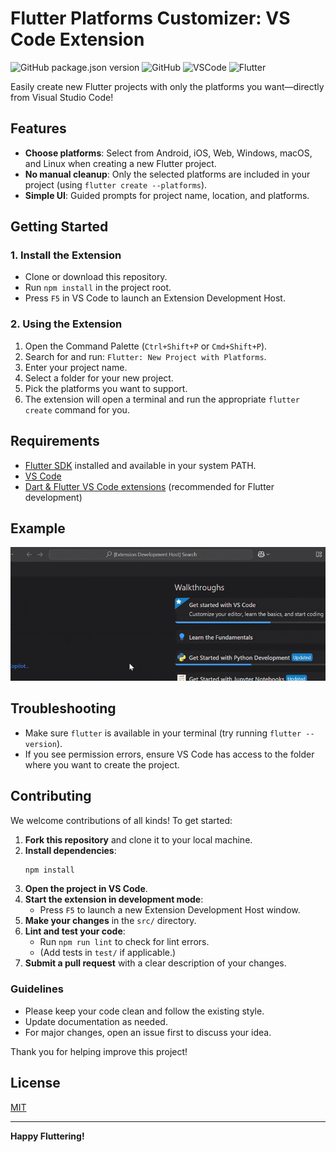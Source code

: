 # Flutter Platforms Customizer: VS Code Extension

![GitHub package.json version](https://img.shields.io/github/package-json/v/faisalraja/flutter-platforms-customizer?style=flat-square)
![GitHub](https://img.shields.io/github/license/FaisaljanBaloch/flutter-platforms-customizer?style=flat-square)
![VSCode](https://img.shields.io/badge/vscode-extension-blue?logo=visualstudiocode&style=flat-square)
![Flutter](https://img.shields.io/badge/flutter-%2302569B.svg?logo=flutter&logoColor=white&style=flat-square)

Easily create new Flutter projects with only the platforms you want—directly from Visual Studio Code!

## Features
- **Choose platforms**: Select from Android, iOS, Web, Windows, macOS, and Linux when creating a new Flutter project.
- **No manual cleanup**: Only the selected platforms are included in your project (using `flutter create --platforms`).
- **Simple UI**: Guided prompts for project name, location, and platforms.

## Getting Started

### 1. Install the Extension
- Clone or download this repository.
- Run `npm install` in the project root.
- Press `F5` in VS Code to launch an Extension Development Host.

### 2. Using the Extension
1. Open the Command Palette (`Ctrl+Shift+P` or `Cmd+Shift+P`).
2. Search for and run: `Flutter: New Project with Platforms`.
3. Enter your project name.
4. Select a folder for your new project.
5. Pick the platforms you want to support.
6. The extension will open a terminal and run the appropriate `flutter create` command for you.

## Requirements
- [Flutter SDK](https://flutter.dev/docs/get-started/install) installed and available in your system PATH.
- [VS Code](https://code.visualstudio.com/)
- [Dart & Flutter VS Code extensions](https://marketplace.visualstudio.com/items?itemName=Dart-Code.flutter) (recommended for Flutter development)

## Example
![Demo GIF or screenshot here if available](images/demo.gif)

## Troubleshooting
- Make sure `flutter` is available in your terminal (try running `flutter --version`).
- If you see permission errors, ensure VS Code has access to the folder where you want to create the project.

## Contributing

We welcome contributions of all kinds! To get started:

1. **Fork this repository** and clone it to your local machine.
2. **Install dependencies**:
   ```sh
   npm install
   ```
3. **Open the project in VS Code**.
4. **Start the extension in development mode**:
   - Press `F5` to launch a new Extension Development Host window.
5. **Make your changes** in the `src/` directory.
6. **Lint and test your code**:
   - Run `npm run lint` to check for lint errors.
   - (Add tests in `test/` if applicable.)
7. **Submit a pull request** with a clear description of your changes.

### Guidelines
- Please keep your code clean and follow the existing style.
- Update documentation as needed.
- For major changes, open an issue first to discuss your idea.

Thank you for helping improve this project!

## License
[MIT](LICENSE)

---

**Happy Fluttering!**
